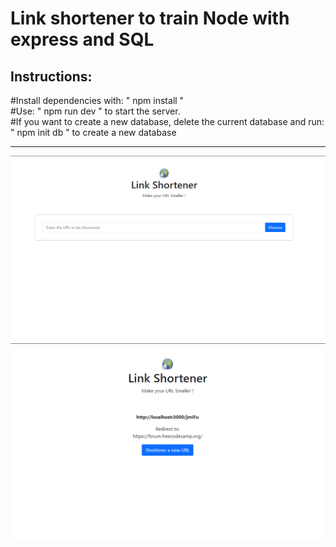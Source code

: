 <h1>Link shortener to train Node with express and SQL</h1>

<h2>Instructions:</h2>
#Install dependencies with: " npm install " </br>
#Use: " npm run dev " to start the server. </br>
#If you want to create a new database, delete the current database and run: " npm init db " to create a new database

<hr>
<img src="./public/images/red1.png">
<img src="./public/images/red2.png">
